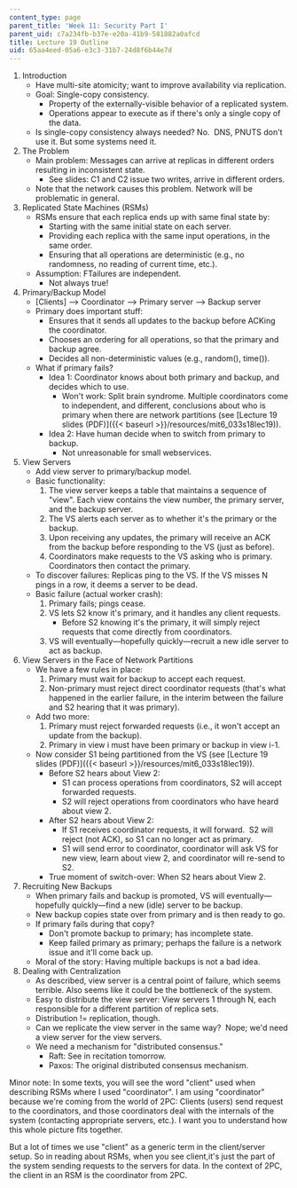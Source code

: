 ```yaml
---
content_type: page
parent_title: 'Week 11: Security Part I'
parent_uid: c7a234fb-b37e-e20a-41b9-581882a0afcd
title: Lecture 19 Outline
uid: 65aa4eed-05a6-e3c3-31b7-24d8f6b44e7d
---
```


1.  Introduction
    *   Have multi-site atomicity; want to improve availability via replication.
    *   Goal: Single-copy consistency.
        *   Property of the externally-visible behavior of a replicated system.
        *   Operations appear to execute as if there's only a single copy of the data.
    *   Is single-copy consistency always needed? No.  DNS, PNUTS don't use it. But some systems need it.
2.  The Problem
    *   Main problem: Messages can arrive at replicas in different orders resulting in inconsistent state.
        *   See slides: C1 and C2 issue two writes, arrive in different orders.
    *   Note that the network causes this problem. Network will be problematic in general.
3.  Replicated State Machines (RSMs)
    *   RSMs ensure that each replica ends up with same final state by:
        *   Starting with the same initial state on each server.
        *   Providing each replica with the same input operations, in the same order.
        *   Ensuring that all operations are deterministic (e.g., no randomness, no reading of current time, etc.).
    *   Assumption: FTailures are independent.
        *   Not always true!
4.  Primary/Backup Model
    *   \[Clients\] --> Coordinator --> Primary server --> Backup server
    *   Primary does important stuff:
        *   Ensures that it sends all updates to the backup before ACKing the coordinator.
        *   Chooses an ordering for all operations, so that the primary and backup agree.
        *   Decides all non-deterministic values (e.g., random(), time()).
    *   What if primary fails?
        *   Idea 1: Coordinator knows about both primary and backup, and decides which to use.
            *   Won't work: Split brain syndrome. Multiple coordinators come to independent, and different, conclusions about who is primary when there are network partitions (see [Lecture 19 slides (PDF)]({{< baseurl >}}/resources/mit6_033s18lec19)).
        *   Idea 2: Have human decide when to switch from primary to backup.
            *   Not unreasonable for small webservices.
5.  View Servers
    *   Add view server to primary/backup model.
    *   Basic functionality:
        1.  The view server keeps a table that maintains a sequence of "view". Each view contains the view number, the primary server, and the backup server.
        2.  The VS alerts each server as to whether it's the primary or the backup.
        3.  Upon receiving any updates, the primary will receive an ACK from the backup before responding to the VS (just as before).
        4.  Coordinators make requests to the VS asking who is primary. Coordinators then contact the primary.
    *   To discover failures: Replicas ping to the VS. If the VS misses N pings in a row, it deems a server to be dead.
    *   Basic failure (actual worker crash):
        1.  Primary fails; pings cease.
        2.  VS lets S2 know it's primary, and it handles any client requests.
            *   Before S2 knowing it's the primary, it will simply reject requests that come directly from coordinators.
        3.  VS will eventually—hopefully quickly—recruit a new idle server to act as backup.
6.  View Servers in the Face of Network Partitions
    *   We have a few rules in place:
        1.  Primary must wait for backup to accept each request.
        2.  Non-primary must reject direct coordinator requests (that's what happened in the earlier failure, in the interim between the failure and S2 hearing that it was primary).
    *   Add two more:
        1.  Primary must reject forwarded requests (i.e., it won't accept an update from the backup).
        2.  Primary in view i must have been primary or backup in view i-1.
    *   Now consider S1 being partitioned from the VS (see [Lecture 19 slides (PDF)]({{< baseurl >}}/resources/mit6_033s18lec19)).
        *   Before S2 hears about View 2:
            *   S1 can process operations from coordinators, S2 will accept forwarded requests.
            *   S2 will reject operations from coordinators who have heard about view 2.
        *   After S2 hears about View 2:
            *   If S1 receives coordinator requests, it will forward.  S2 will reject (not ACK), so S1 can no longer act as primary.
            *   S1 will send error to coordinator, coordinator will ask VS for new view, learn about view 2, and coordinator will re-send to S2.
        *   True moment of switch-over: When S2 hears about View 2.
7.  Recruiting New Backups
    *   When primary fails and backup is promoted, VS will eventually—hopefully quickly—find a new (idle) server to be backup.
    *   New backup copies state over from primary and is then ready to go.
    *   If primary fails during that copy?
        *   Don't promote backup to primary; has incomplete state.
        *   Keep failed primary as primary; perhaps the failure is a network issue and it'll come back up.
    *   Moral of the story: Having multiple backups is not a bad idea.
8.  Dealing with Centralization
    *   As described, view server is a central point of failure, which seems terrible. Also seems like it could be the bottleneck of the system.
    *   Easy to distribute the view server: View servers 1 through N, each responsible for a different partition of replica sets.
    *   Distribution != replication, though.
    *   Can we replicate the view server in the same way?  Nope; we'd need a view server for the view servers.
    *   We need a mechanism for "distributed consensus."
        *   Raft: See in recitation tomorrow.
        *   Paxos: The original distributed consensus mechanism.

Minor note: In some texts, you will see the word "client" used when describing RSMs where I used "coordinator". I am using "coordinator" because we're coming from the world of 2PC: Clients (users) send request to the coordinators, and those coordinators deal with the internals of the system (contacting appropriate servers, etc.). I want you to understand how this whole picture fits together.

But a lot of times we use "client" as a generic term in the client/server setup. So in reading about RSMs, when you see client,it's just the part of the system sending requests to the servers for data. In the context of 2PC, the client in an RSM is the coordinator from 2PC.